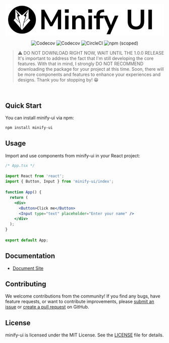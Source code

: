 <p align="center" height="370">
<img align="center" src="https://raw.githubusercontent.com/Guilherme-Ciano/minify-ui/main/src/stories/assets/Logos/Brand_BG_Black.png">
</p>

<p align="center">
<img alt="Codecov" src="https://img.shields.io/npm/dw/minify-ui?style=for-the-badge&labelColor=000000">
<img alt="Codecov" src="https://img.shields.io/github/commit-activity/w/Guilherme-Ciano/minify-ui?style=for-the-badge&labelColor=000000">
<img alt="CircleCI" src="https://img.shields.io/github/actions/workflow/status/Guilherme-Ciano/minify-ui/publish.yml?style=for-the-badge&labelColor=000000">
<img alt="npm (scoped)" src="https://img.shields.io/npm/v/minify-ui?style=for-the-badge&labelColor=000000">
</p>

> ⚠️ DO NOT DOWNLOAD RIGHT NOW, WAIT UNTIL THE 1.0.0 RELEASE
> <br />
> It's important to address the fact that I'm still developing the core features. With that in mind, I strongly DO NOT RECOMMEND downloading the package for your project at this time. Soon, there will be more components and features to enhance your experiences and designs. Thank you for stopping by! 😁

<br/>

## Quick Start

You can install minify-ui via npm:

```bash
npm install minify-ui
```

## Usage

Import and use components from minify-ui in your React project:

```jsx
/* App.tsx */

import React from 'react';
import { Button, Input } from 'minify-ui/index';

function App() {
  return (
    <div>
      <Button>Click me</Button>
      <Input type="text" placeholder="Enter your name" />
    </div>
  );
}

export default App;
```

## Documentation

- [Document Site](https://minify-ui.vercel.app/)

## Contributing

We welcome contributions from the community! If you find any bugs, have feature requests, or want to contribute improvements, please [submit an issue](https://github.com/Guilherme-Ciano/minify-ui/issues) or [create a pull request](https://github.com/Guilherme-Ciano/minify-ui/pulls) on GitHub.

## License

minify-ui is licensed under the MIT License. See the [LICENSE](https://github.com/Guilherme-Ciano/minify-ui/blob/main/LICENSE) file for details.
